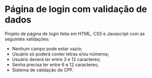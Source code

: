 # Página de login com validação de dados

Projeto de página de login feita em HTML, CSS e Javascript com as seguintes validações:

- Nenhum campo pode estar vazio;
- Usuário só poderá conter letras e/ou números;
- Usuário deverá ter entre 3 e 12 caracteres;
- Senha precisa ter entre 6 e 12 caracteres;
- Sistema de validação de CPF.